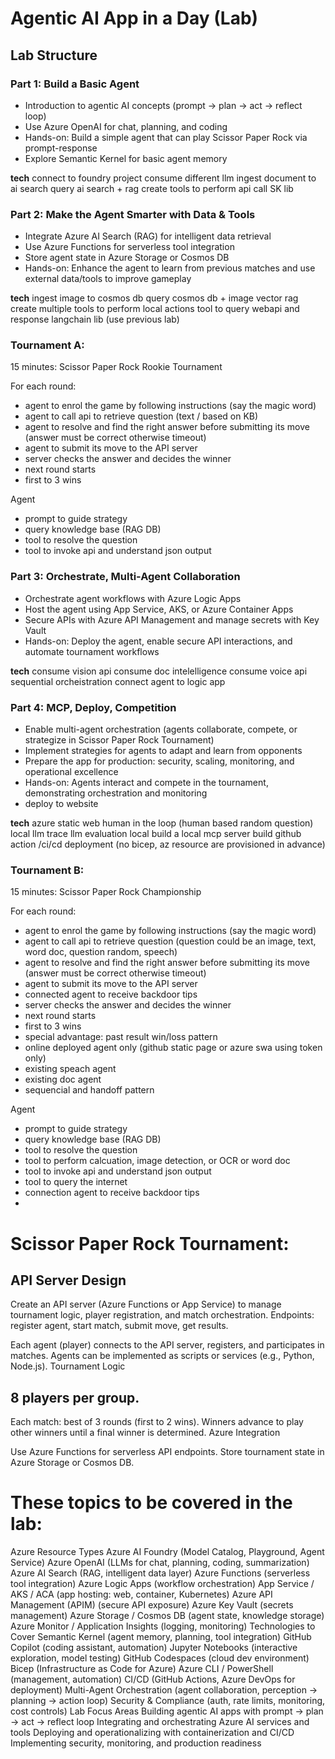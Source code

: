 # Agentic AI App in a Day (Lab)

## Lab Structure

### Part 1: Build a Basic Agent
- Introduction to agentic AI concepts (prompt → plan → act → reflect loop)
- Use Azure OpenAI for chat, planning, and coding
- Hands-on: Build a simple agent that can play Scissor Paper Rock via prompt-response
- Explore Semantic Kernel for basic agent memory

**tech**
connect to foundry project 
consume different llm
ingest document to ai search
query ai search + rag
create tools to perform api call
SK lib

### Part 2: Make the Agent Smarter with Data & Tools
- Integrate Azure AI Search (RAG) for intelligent data retrieval
- Use Azure Functions for serverless tool integration
- Store agent state in Azure Storage or Cosmos DB
- Hands-on: Enhance the agent to learn from previous matches and use external data/tools to improve gameplay

**tech**
ingest image to cosmos db
query cosmos db + image vector rag
create multiple tools to perform local actions
tool to query webapi and response
langchain lib (use previous lab)

### Tournament A:
15 minutes: Scissor Paper Rock Rookie Tournament

For each round:
- agent to enrol the game by following instructions (say the magic word)
- agent to call api to retrieve question (text / based on KB)
- agent to resolve and find the right answer before submitting its move (answer must be correct otherwise timeout)
- agent to submit its move to the API server
- server checks the answer and decides the winner
- next round starts
- first to 3 wins

Agent
- prompt to guide strategy
- query knowledge base (RAG DB)
- tool to resolve the question
- tool to invoke api and understand json output


### Part 3: Orchestrate, Multi-Agent Collaboration
- Orchestrate agent workflows with Azure Logic Apps
- Host the agent using App Service, AKS, or Azure Container Apps
- Secure APIs with Azure API Management and manage secrets with Key Vault
- Hands-on: Deploy the agent, enable secure API interactions, and automate tournament workflows

**tech**
consume vision api
consume doc intelelligence
consume voice api
sequential orcheistration 
connect agent to logic app


### Part 4: MCP, Deploy, Competition
- Enable multi-agent orchestration (agents collaborate, compete, or strategize in Scissor Paper Rock Tournament)
- Implement strategies for agents to adapt and learn from opponents
- Prepare the app for production: security, scaling, monitoring, and operational excellence
- Hands-on: Agents interact and compete in the tournament, demonstrating orchestration and monitoring
- deploy to website 

**tech**
azure static web
human in the loop (human based random question)
local llm trace
llm evaluation local
build a local mcp server
build github action /ci/cd deployment (no bicep, az resource are provisioned in advance)



### Tournament B:
15 minutes: Scissor Paper Rock Championship

For each round:
- agent to enrol the game by following instructions (say the magic word)
- agent to call api to retrieve question (question could be an image, text, word doc, question random, speech)
- agent to resolve and find the right answer before submitting its move (answer must be correct otherwise timeout)
- agent to submit its move to the API server
- connected agent to receive backdoor tips
- server checks the answer and decides the winner
- next round starts
- first to 3 wins
- special advantage: past result win/loss pattern
- online deployed agent only (github static page or azure swa using token only)
- existing speach agent
- existing doc agent
- sequencial and handoff pattern


Agent
- prompt to guide strategy
- query knowledge base (RAG DB)
- tool to resolve the question
- tool to perform calcuation, image detection, or OCR or word doc
- tool to invoke api and understand json output
- tool to query the internet
- connection agent to receive backdoor tips
- 


# Scissor Paper Rock Tournament:

## API Server Design

Create an API server (Azure Functions or App Service) to manage tournament logic, player registration, and match orchestration.
Endpoints: register agent, start match, submit move, get results.

Each agent (player) connects to the API server, registers, and participates in matches.
Agents can be implemented as scripts or services (e.g., Python, Node.js).
Tournament Logic

## 8 players per group.
Each match: best of 3 rounds (first to 2 wins).
Winners advance to play other winners until a final winner is determined.
Azure Integration

Use Azure Functions for serverless API endpoints.
Store tournament state in Azure Storage or Cosmos DB.



# These topics to be covered in the lab:

Azure Resource Types
Azure AI Foundry (Model Catalog, Playground, Agent Service)
Azure OpenAI (LLMs for chat, planning, coding, summarization)
Azure AI Search (RAG, intelligent data layer)
Azure Functions (serverless tool integration)
Azure Logic Apps (workflow orchestration)
App Service / AKS / ACA (app hosting: web, container, Kubernetes)
Azure API Management (APIM) (secure API exposure)
Azure Key Vault (secrets management)
Azure Storage / Cosmos DB (agent state, knowledge storage)
Azure Monitor / Application Insights (logging, monitoring)
Technologies to Cover
Semantic Kernel (agent memory, planning, tool integration)
GitHub Copilot (coding assistant, automation)
Jupyter Notebooks (interactive exploration, model testing)
GitHub Codespaces (cloud dev environment)
Bicep (Infrastructure as Code for Azure)
Azure CLI / PowerShell (management, automation)
CI/CD (GitHub Actions, Azure DevOps for deployment)
Multi-Agent Orchestration (agent collaboration, perception → planning → action loop)
Security & Compliance (auth, rate limits, monitoring, cost controls)
Lab Focus Areas
Building agentic AI apps with prompt → plan → act → reflect loop
Integrating and orchestrating Azure AI services and tools
Deploying and operationalizing with containerization and CI/CD
Implementing security, monitoring, and production readiness




